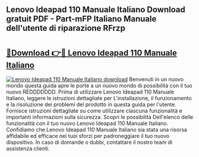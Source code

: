 ## Lenovo Ideapad 110 Manuale Italiano Download gratuit PDF - Part-mFP Italiano Manuale dell'utente di riparazione RFrzp

# <h2><a href="http://dfb7inm.blite.top/?on=Lenovo+Ideapad+110+Manuale+Italiano">🔗Download 👉🔴 Lenovo Ideapad 110 Manuale Italiano</a></h2>

[![Lenovo Ideapad 110 Manuale Italiano download](https://i.imgur.com/lujVjoI.png)](http://dfb7inm.blite.top/?on=Lenovo+Ideapad+110+Manuale+Italiano)
Benvenuti in un nuovo mondo questa guida apre le porte a un nuovo mondo di possibilità con il tuo nuovo REDDDDDDD. Prima di utilizzare Lenovo Ideapad 110 Manuale Italiano, leggere le istruzioni dettagliate per L'installazione, il funzionamento e la risoluzione dei problemi del prodotto in questa guida per l'utente. Fornisce istruzioni dettagliate su come utilizzare ciascuna funzionalità e importanti informazioni sulla sicurezza. Scopri le possibilità Dell'elenco delle funzionalità con il tuo nuovo Lenovo Ideapad 110 Manuale Italiano. Confidiamo che Lenovo Ideapad 110 Manuale Italiano sia stata una risorsa affidabile ed efficace nei tuoi sforzi per padroneggiare il tuo nuovo dispositivo. In caso di domande o dubbi, contattare il nostro team di assistenza clienti.

